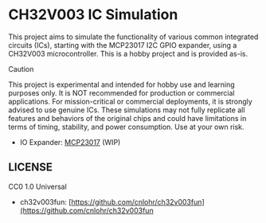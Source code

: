 # CH32V003 IC Simulation

This project aims to simulate the functionality of various common integrated circuits (ICs), starting with the MCP23017 I2C GPIO expander, using a CH32V003 microcontroller.  This is a hobby project and is provided as-is.

> [!Caution]
> This project is experimental and intended for hobby use and learning purposes only.  It is NOT recommended for production or commercial applications. For mission-critical or commercial deployments, it is strongly advised to use genuine ICs. These simulations may not fully replicate all features and behaviors of the original chips and could have limitations in terms of timing, stability, and power consumption.  Use at your own risk.


- IO Expander: [MCP23017](./mcp23017/) (WIP)

## LICENSE

CC0 1.0 Universal

- ch32v003fun: [https://github.com/cnlohr/ch32v003fun](https://github.com/cnlohr/ch32v003fun